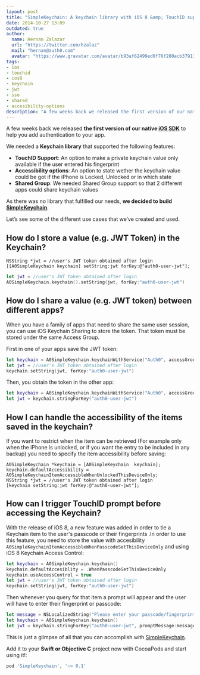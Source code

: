 ```yaml
---
layout: post
title: "SimpleKeychain: A keychain library with iOS 8 &amp; TouchID support"
date: 2014-10-27 13:09
outdated: true
author:
  name: Hernan Zalazar
  url: "https://twitter.com/hzalaz"
  mail: "hernan@auth0.com"
  avatar: "https://www.gravatar.com/avatar/b93af62499ed0f76f280acb37913f15d.png?size=200"
tags:
- ios
- touchid
- ios8
- keychain
- jwt
- sso
- shared
- accesibility-options
description: "A few weeks back we released the first version of our native iOS SDK to help you add authentication to your app. We needed a Keychain library that supported"
---
```

A few weeks back we released **the first version of our native [iOS SDK](https://github.com/auth0/auth0.ios)** to help you add authentication to your app.

We needed a **Keychain library** that supported the following features:

* **TouchID Support**: An option to make a private keychain value only available if the user entered his fingerprint
* **Accessibility options**: An option to state wether the keychain value could be got if the iPhone is Locked, Unlocked or in which state
* **Shared Group**: We needed Shared Group support so that 2 different apps could share keychain values

As there was no library that fulfilled our needs, **we decided to build [SimpleKeychain](https://github.com/auth0/SimpleKeychain)**.

Let’s see some of the different use cases that we’ve created and used.

<!-- more -->

## How do I store a value (e.g. JWT Token) in the Keychain?

```objc
NSString *jwt = //user's JWT token obtained after login
[[A0SimpleKeychain keychain] setString:jwt forKey:@"auth0-user-jwt"];
```

```swift
let jwt = //user's JWT token obtained after login
A0SimpleKeychain.keychain().setString(jwt, forKey:"auth0-user-jwt")
```

## How do I share a value (e.g. JWT token) between different apps?

When you have a family of apps that need to share the same user session, you can use iOS Keychain Sharing to store the token. That token must be stored under the same Access Group.

First in one of your apps save the JWT token:

```swift
let keychain = A0SimpleKeychain.keychainWithService("Auth0", accessGroup: "ABCDEFG.com.mydomain.mysharegroup")
let jwt = //user's JWT token obtained after login
keychain.setString(jwt, forKey:"auth0-user-jwt")
```

Then, you obtain the token in the other app:

```swift
let keychain = A0SimpleKeychain.keychainWithService("Auth0", accessGroup: "ABCDEFG.com.mydomain.mysharegroup")
let jwt = keychain.stringForKey("auth0-user-jwt")
```

## How I can handle the accessibility of the items saved in the keychain?

If you want to restrict when the item can be retrieved (For example only when the iPhone is unlocked, or if you want the entry to be included in any backup) you need to specify the item accessibility before saving:

```objc
A0SimpleKeychain *keychain = [A0SimpleKeychain  keychain];
keychain.defaultAccessibility = A0SimpleKeychainItemAccessibleWhenUnlockedThisDeviceOnly;
NSString *jwt = //user's JWT token obtained after login
[keychain setString:jwt forKey:@"auth0-user-jwt"];
```

## How can I trigger TouchID prompt before accessing the Keychain?

With the release of iOS 8, a new feature was added in order to tie a Keychain item to the user's passcode or their fingerprints .In order to use this feature, you need to store the value with accesibility `A0SimpleKeychainItemAccessibleWhenPasscodeSetThisDeviceOnly` and using iOS 8 Keychain Access Control:

```swift
let keychain = A0SimpleKeychain.keychain()
keychain.defaultAccesiblity = .WhenPasscodeSetThisDeviceOnly
keychain.useAccessControl = true
let jwt = //user's JWT token obtained after login
keychain.setString(jwt, forKey:"auth0-user-jwt")
```

Then whenever you query for that item a prompt will appear and the user will have to enter their fingerprint or passcode:

```swift
let message = NSLocalizedString("Please enter your passcode/fingerprint to login with awesome App!.", comment: "Prompt TouchID message")
let keychain = A0SimpleKeychain.keychain()
let jwt = keychain.stringForKey("auth0-user-jwt", promptMessage:message)
```

This is just a glimpse of all that you can accomplish with [SimpleKeychain](https://github.com/auth0/SimpleKeychain).

Add it to your **Swift or Objective C** project now with CocoaPods and start using it!:


```ruby
pod 'SimpleKeychain', '~> 0.1'
```
